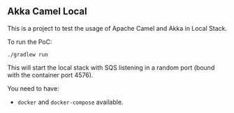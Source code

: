 ## Akka Camel Local

This is a project to test the usage of Apache Camel and Akka in Local Stack. 


To run the PoC: 

`./gradlew run`

This will start the local stack with SQS listening in a random port (bound with the container port 4576).

You need to have: 

- `docker` and `docker-compose` available.
